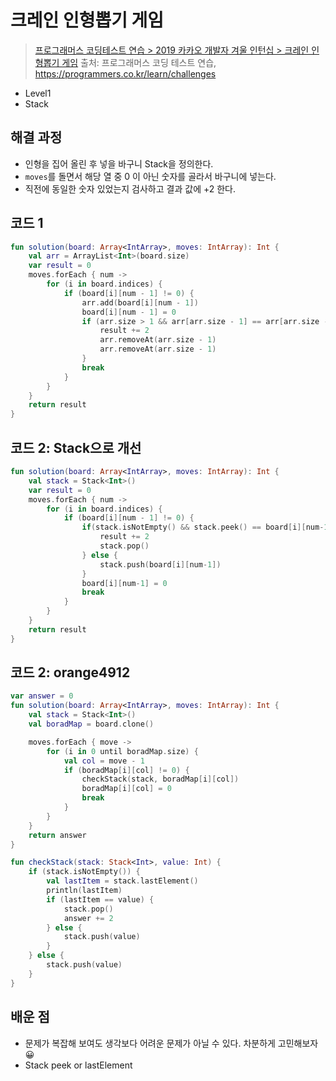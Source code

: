 # 크레인 인형뽑기 게임

> [프로그래머스 코딩테스트 연습 > 2019 카카오 개발자 겨울 인턴십 > 크레인 인형뽑기 게임](https://programmers.co.kr/learn/courses/30/lessons/64061)
> 출처: 프로그래머스 코딩 테스트 연습, https://programmers.co.kr/learn/challenges

- Level1
- Stack

## 해결 과정

- 인형을 집어 올린 후 넣을 바구니 Stack을 정의한다.
- `moves`를 돌면서 해당 열 중 0 이 아닌 숫자를 골라서 바구니에 넣는다.
- 직전에 동일한 숫자 있었는지 검사하고 결과 값에 +2 한다.

## 코드 1

```kotlin
fun solution(board: Array<IntArray>, moves: IntArray): Int {
    val arr = ArrayList<Int>(board.size)
    var result = 0
    moves.forEach { num ->
        for (i in board.indices) {
            if (board[i][num - 1] != 0) {
                arr.add(board[i][num - 1])
                board[i][num - 1] = 0
                if (arr.size > 1 && arr[arr.size - 1] == arr[arr.size - 2]) {
                    result += 2
                    arr.removeAt(arr.size - 1)
                    arr.removeAt(arr.size - 1)
                }
                break
            }
        }
    }
    return result
}

```

## 코드 2: Stack으로 개선

```kotlin
fun solution(board: Array<IntArray>, moves: IntArray): Int {
    val stack = Stack<Int>()
    var result = 0
    moves.forEach { num ->
        for (i in board.indices) {
            if (board[i][num - 1] != 0) {
                if(stack.isNotEmpty() && stack.peek() == board[i][num-1]) {
                    result += 2
                    stack.pop()
                } else {
                    stack.push(board[i][num-1])
                }
                board[i][num-1] = 0
                break
            }
        }
    }
    return result
}
```

## 코드 2: orange4912
```kotlin
var answer = 0
fun solution(board: Array<IntArray>, moves: IntArray): Int {
    val stack = Stack<Int>()
    val boradMap = board.clone()

    moves.forEach { move ->
        for (i in 0 until boradMap.size) {
            val col = move - 1
            if (boradMap[i][col] != 0) {
                checkStack(stack, boradMap[i][col])
                boradMap[i][col] = 0
                break
            }   
        }
    }
    return answer
}

fun checkStack(stack: Stack<Int>, value: Int) {
    if (stack.isNotEmpty()) {
        val lastItem = stack.lastElement()
        println(lastItem)
        if (lastItem == value) {
            stack.pop()
            answer += 2
        } else {
            stack.push(value)
        }
    } else {
        stack.push(value)
    }
}
```

## 배운 점

- 문제가 복잡해 보여도 생각보다 어려운 문제가 아닐 수 있다. 차분하게 고민해보자 😀
- Stack peek or lastElement
